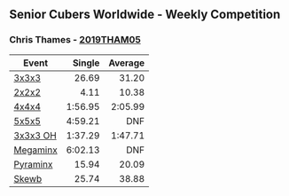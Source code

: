 ## Senior Cubers Worldwide - Weekly Competition
### Chris Thames - [2019THAM05](https://www.worldcubeassociation.org/persons/2019THAM05)

| Event | Single | Average |
| -- | --: | --: |
| [3x3x3](chris_thames/333.md) | 26.69 | 31.20 |
| [2x2x2](chris_thames/222.md) | 4.11 | 10.38 |
| [4x4x4](chris_thames/444.md) | 1:56.95 | 2:05.99 |
| [5x5x5](chris_thames/555.md) | 4:59.21 | DNF |
| [3x3x3 OH](chris_thames/333oh.md) | 1:37.29 | 1:47.71 |
| [Megaminx](chris_thames/minx.md) | 6:02.13 | DNF |
| [Pyraminx](chris_thames/pyram.md) | 15.94 | 20.09 |
| [Skewb](chris_thames/skewb.md) | 25.74 | 38.88 |

<!-- Global site tag (gtag.js) - Google Analytics -->
<script async src="https://www.googletagmanager.com/gtag/js?id=UA-86348435-3"></script>
<script>window.dataLayer = window.dataLayer || []; function gtag() {dataLayer.push(arguments);} gtag('js', new Date()); gtag('config', 'UA-86348435-3');</script>
